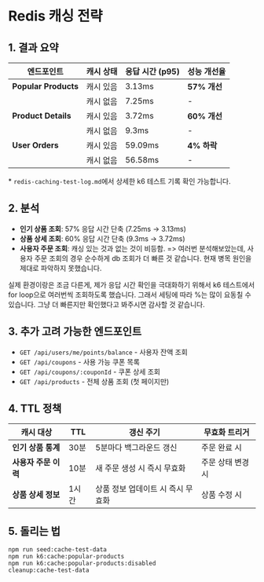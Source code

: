 # Redis 캐싱 전략

## 1. 결과 요약

| 엔드포인트           | 캐시 상태 | 응답 시간 (p95) | 성능 개선율  |
| -------------------- | --------- | --------------- | ------------ |
| **Popular Products** | 캐시 있음 | 3.13ms          | **57% 개선** |
|                      | 캐시 없음 | 7.25ms          | -            |
| **Product Details**  | 캐시 있음 | 3.72ms          | **60% 개선** |
|                      | 캐시 없음 | 9.3ms           | -            |
| **User Orders**      | 캐시 있음 | 59.09ms         | **4% 하락**  |
|                      | 캐시 없음 | 56.58ms         | -            |

\* `redis-caching-test-log.md`에서 상세한 k6 테스트 기록 확인 가능합니다.

## 2. 분석

- **인기 상품 조회**: 57% 응답 시간 단축 (7.25ms → 3.13ms)
- **상품 상세 조회**: 60% 응답 시간 단축 (9.3ms → 3.72ms)
- **사용자 주문 조회**: 캐싱 있는 것과 없는 것이 비등함. => 여러번 분석해보았는데, 사용자 주문 조회의 경우 순수하게 db 조회가 더 빠른 것 같습니다. 현재 병목 원인을 제대로 파악하지 못했습니다.

실제 환경이랑은 조금 다른게, 제가 응답 시간 확인을 극대화하기 위해서 k6 테스트에서 for loop으로 여러번씩 조회하도록 했습니다.
그래서 세팅에 따라 %는 많이 요동칠 수 있습니다. 그냥 더 빠른지만 확인했다고 봐주시면 감사할 것 같습니다.

## 3. 추가 고려 가능한 엔드포인트

- `GET /api/users/me/points/balance` - 사용자 잔액 조회
- `GET /api/coupons` - 사용 가능 쿠폰 목록
- `GET /api/coupons/:couponId` - 쿠폰 상세 조회
- `GET /api/products` - 전체 상품 조회 (첫 페이지만)

## 4. TTL 정책

| 캐시 대상            | TTL   | 갱신 주기                         | 무효화 트리거     |
| -------------------- | ----- | --------------------------------- | ----------------- |
| **인기 상품 통계**   | 30분  | 5분마다 백그라운드 갱신           | 주문 완료 시      |
| **사용자 주문 이력** | 10분  | 새 주문 생성 시 즉시 무효화       | 주문 상태 변경 시 |
| **상품 상세 정보**   | 1시간 | 상품 정보 업데이트 시 즉시 무효화 | 상품 수정 시      |

## 5. 돌리는 법

```
npm run seed:cache-test-data
npm run k6:cache:popular-products
npm run k6:cache:popular-products:disabled
cleanup:cache-test-data
```
